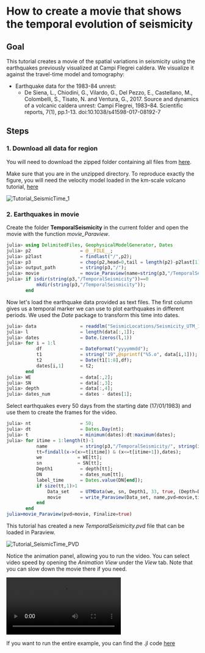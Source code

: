 # How to create a movie that shows the temporal evolution of seismicity
## Goal

This tutorial creates a movie of the spatial variations in seismicity using the earthquakes previously visualized at Campi Flegrei caldera. We visualize it against the travel-time model and tomography:

- Earthquake data for the 1983-84 unrest:
  - De Siena, L., Chiodini, G., Vilardo, G., Del Pezzo, E., Castellano, M., Colombelli, S., Tisato, N. and Ventura, G., 2017. Source and dynamics of a volcanic caldera unrest: Campi Flegrei, 1983–84. Scientific reports, 7(1), pp.1-13. doi:10.1038/s41598-017-08192-7

## Steps

### 1. Download all data for region

You will need to download the zipped folder containing all files from [here](https://seafile.rlp.net/f/ff2c8424274c4d56b1f7/).

Make sure that you are in the unzipped directory. To reproduce exactly the figure, you will need the velocity model loaded in the km-scale volcano tutorial, [here](./tutorial_local_Flegrei.md)

![Tutorial_SeismicTime_1](../assets/img/Tutorial_SeismicityTime_1.png)

### 2. Earthquakes in movie

Create the folder **TemporalSeismicity** in the current folder and open the movie with the function *movie_Paraview*.

```julia
julia> using DelimitedFiles, GeophysicalModelGenerator, Dates
julia> p2                  = @__FILE__;
julia> p2last              = findlast("/",p2);
julia> p3                  = chop(p2,head=0,tail = length(p2)-p2last[1]+1);
julia> output_path         = string(p3,"/");
julia> movie               = movie_Paraview(name=string(p3,"/TemporalSeismicity"), Initialize=true);
julia> if isdir(string(p3,"/TemporalSeismicity"))==0
           mkdir(string(p3,"/TemporalSeismicity"));
       end

```

Now let's load the earthquake data provided as text files. The first column gives us a temporal marker we can use to plot earthquakes in different periods. We used the *Date* package to transform this time into dates.

```julia
julia> data                = readdlm("SeismicLocations/Seismicity_UTM_1983_1984.txt", '\t', skipstart=0, header=false);
julia> l                   = length(data[:,1]);
julia> dates               = Date.(zeros(l,1))
julia> for i = 1:l
           df              = DateFormat("yyyymmdd");
           t1              = string("19",@sprintf("%5.o", data[i,1]));
           t2              = Date(t1[1:8],df);
           dates[i,1]      = t2;
       end
julia> WE                  = data[:,2];
julia> SN                  = data[:,3];
julia> depth               = data[:,4];
julia> dates_num           = dates - dates[1];

```

Select earthquakes every 50 days from the starting date (17/01/1983) and use them to create the frames for the video.

```julia
julia> nt                  = 50;
julia> dt                  = Dates.Day(nt);
julia> t                   = minimum(dates):dt:maximum(dates);
julia> for itime = 1:length(t)-1
           name            = string(p3,"/TemporalSeismicity/", string(itime));
           tt=findall(x->(x>=t[itime]) & (x<=t[itime+1]),dates);
           we             = WE[tt];
           sn             = SN[tt];
           Depth1          = depth[tt];
           DN              = dates_num[tt];
           label_time      = Dates.value(DN[end]);
           if size(tt,1)>1
               Data_set    = UTMData(we, sn, Depth1, 33, true, (Depth=Depth1*km,Timedata=DN));
               movie       = write_Paraview(Data_set, name,pvd=movie,time=label_time,PointsData=true);
           end
       end
julia>movie_Paraview(pvd=movie, Finalize=true)
```

This tutorial has created a new *TemporalSeismicity.pvd* file that can be loaded in Paraview.

![Tutorial_SeismicTime_PVD](../assets/img/Tutorial_SeismicityTime_2.png)

Notice the animation panel, allowing you to run the video. You can select video speed by opening the *Animation View* under the *View* tab. Note that you can slow down the movie there if you need.

![Tutorial_SeismicTime_Movie](../assets/img/Tutorial_SeismicityTime_3.mov)

If you want to run the entire example, you can find the .jl code [here](https://github.com/JuliaGeodynamics/GeophysicalModelGenerator.jl/blob/main/tutorial/Tutorial_SeismicityTime.jl)
